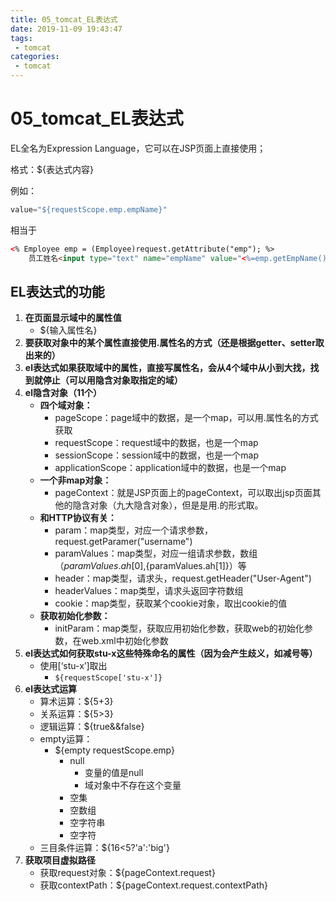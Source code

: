 ```yaml
---
title: 05_tomcat_EL表达式
date: 2019-11-09 19:43:47
tags: 
 - tomcat
categories:
 - tomcat
---
```


# 05_tomcat_EL表达式

EL全名为Expression Language，它可以在JSP页面上直接使用；

格式：${表达式内容}

例如：

```java
value="${requestScope.emp.empName}"
```

相当于

```html
<% Employee emp = (Employee)request.getAttribute("emp"); %>
    员工姓名<input type="text" name="empName" value="<%=emp.getEmpName()%>" >
```



## EL表达式的功能

1. **在页面显示域中的属性值**
   - ${输入属性名}
2. **要获取对象中的某个属性直接使用.属性名的方式（还是根据getter、setter取出来的）**
3. **el表达式如果获取域中的属性，直接写属性名，会从4个域中从小到大找，找到就停止（可以用隐含对象取指定的域）**
4. **el隐含对象（11个）**
   - **四个域对象：**
     - pageScope：page域中的数据，是一个map，可以用.属性名的方式获取
     - requestScope：request域中的数据，也是一个map
     - sessionScope：session域中的数据，也是一个map
     - applicationScope：application域中的数据，也是一个map
   - **一个非map对象：**
     - pageContext：就是JSP页面上的pageContext，可以取出jsp页面其他的隐含对象（九大隐含对象），但是是用.的形式取。
   - **和HTTP协议有关：**
     - param：map类型，对应一个请求参数，request.getParamer("username")
     - paramValues：map类型，对应一组请求参数，数组（${paramValues.ah[0]},${paramValues.ah[1]}）等
     - header：map类型，请求头，request.getHeader("User-Agent")
     - headerValues：map类型，请求头返回字符数组
     - cookie：map类型，获取某个cookie对象，取出cookie的值
   - **获取初始化参数：**
     - initParam：map类型，获取应用初始化参数，获取web的初始化参数，在web.xml中初始化参数
5. **el表达式如何获取stu-x这些特殊命名的属性（因为会产生歧义，如减号等）**
   - 使用[‘stu-x’]取出
     - `${requestScope['stu-x']}`
6. **el表达式运算**
   - 算术运算：${5+3}
   - 关系运算：${5>3}
   - 逻辑运算：${true&&false}
   - empty运算：
     - ${empty requestScope.emp}
       - null
         - 变量的值是null
         - 域对象中不存在这个变量
       - 空集
       - 空数组
       - 空字符串
       - 空字符
   - 三目条件运算：${16<5?'a':'big'}
7. **获取项目虚拟路径**
   - 获取request对象：${pageContext.request}
   - 获取contextPath：${pageContext.request.contextPath}